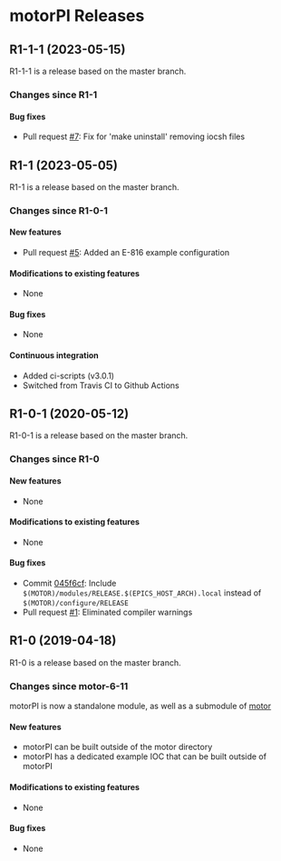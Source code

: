 # motorPI Releases

## __R1-1-1 (2023-05-15)__
R1-1-1 is a release based on the master branch.

### Changes since R1-1

#### Bug fixes
* Pull request [#7](https://github.com/epics-motor/motorPI/pull/7): Fix for 'make uninstall' removing iocsh files

## __R1-1 (2023-05-05)__
R1-1 is a release based on the master branch.

### Changes since R1-0-1

#### New features
* Pull request [#5](https://github.com/epics-motor/motorPI/pull/5): Added an E-816 example configuration

#### Modifications to existing features
* None

#### Bug fixes
* None

#### Continuous integration
* Added ci-scripts (v3.0.1)
* Switched from Travis CI to Github Actions

## __R1-0-1 (2020-05-12)__
R1-0-1 is a release based on the master branch.  

### Changes since R1-0

#### New features
* None

#### Modifications to existing features
* None

#### Bug fixes
* Commit [045f6cf](https://github.com/epics-motor/motorPI/commit/045f6cf2b339f7a947efb7e84dc375dac5e36f50): Include ``$(MOTOR)/modules/RELEASE.$(EPICS_HOST_ARCH).local`` instead of ``$(MOTOR)/configure/RELEASE``
* Pull request [#1](https://github.com/epics-motor/motorPI/pull/1): Eliminated compiler warnings

## __R1-0 (2019-04-18)__
R1-0 is a release based on the master branch.  

### Changes since motor-6-11

motorPI is now a standalone module, as well as a submodule of [motor](https://github.com/epics-modules/motor)

#### New features
* motorPI can be built outside of the motor directory
* motorPI has a dedicated example IOC that can be built outside of motorPI

#### Modifications to existing features
* None

#### Bug fixes
* None
